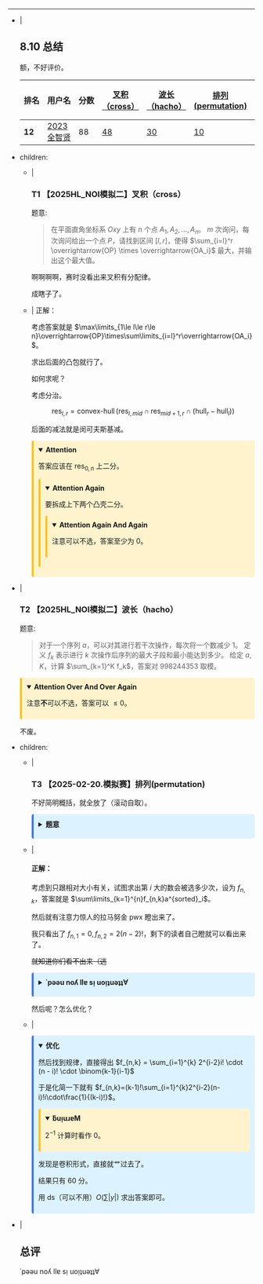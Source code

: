 ---
- |
    ## 8.10 总结

    额，不好评价。

    <table><thead><tr><th style="white-space: nowrap;"><span style="cursor: pointer;">
          排名
          <i class="icon-arrow-up"></i></span></th><th style="white-space: nowrap;"><span>用户名</span></th><th style="white-space: nowrap; text-align: center;"><span style="cursor: pointer;">
          分数
          <i class="icon-resize-vertical"></i></span></th> <th style="text-align: center;"><a href="https://gmoj.net/#contest/show/4443/0">叉积（cross）</a> <span style="cursor: pointer;"><i class="icon-resize-vertical"></i></span></th><th style="text-align: center;"><a href="https://gmoj.net/#contest/show/4443/1">波长（hacho）</a> <span style="cursor: pointer;"><i class="icon-resize-vertical"></i></span></th><th style="text-align: center;"><a href="https://gmoj.net/#contest/show/4443/2">排列(permutation)</a> <span style="cursor: pointer;"><i class="icon-resize-vertical"></i></span></th><th style="text-align: center;"><a href="https://gmoj.net/#contest/show/4443/3">捕获（hokaku）｛赛后讨论｝</a> <span style="cursor: pointer;"><i class="icon-resize-vertical"></i></span></th></tr></thead><tr><td><strong><span class="label">12</span></strong></td> <td><a href="https://gmoj.net/#users/2023全智贤"><span class="label label-info">2023全智贤</span></a></td> <!----> <td><div class="table-tight-row"><span class="badge badge-info">88</span> <span class="spacing-slash"></span>  <!----></div></td> <td><div class="table-tight-row"><a href="https://gmoj.net/#main/result/1243006"><span class="badge badge-warning">48</span></a> <span class="spacing-slash"></span>  <!----></div> <!----></td><td><div class="table-tight-row"><a href="https://gmoj.net/#main/result/1243007"><span class="badge badge-warning">30</span></a> <span class="spacing-slash"></span>  <!----></div> <!----></td><td><div class="table-tight-row"><a href="https://gmoj.net/#main/result/1243321"><span class="badge badge-warning">10</span></a> <span class="spacing-slash"></span>  <!----></div> <!----></td><td><div class="table-tight-row"><!----> <!----> <!----></div> <!----></td> <!----></tr></table>

- children:
    - |
        ### T1 【2025HL_NOI模拟二】叉积（cross）

        题意:

        > 在平面直角坐标系 $Oxy$ 上有 $n$ 个点 $A_1,A_2,...,A_n$。
        > $m$ 次询问，每次询问给出一个点 $P$，请找到区间 $[l,r]$，使得 $\sum_{i=l}^r \overrightarrow{OP} \times \overrightarrow{OA_i}$ 最大，并输出这个最大值。

        啊啊啊啊，赛时没看出来叉积有分配律。

        成瞎子了。

    - |
        正解：

        考虑答案就是 $\max\limits_{1\le l\le r\le n}\overrightarrow{OP}\times\sum\limits_{i=l}^r\overrightarrow{OA_i}$。

        求出后面的凸包就行了。

        如何求呢？

        考虑分治。

        $$
        \text{res}_{l,r}=\operatorname{convex-hull}(\text{res}_{l,mid}\cap \text{res}_{mid+1,r}\cap(\text{hull}_r-\text{hull}_l))
        $$

        后面的减法就是闵可夫斯基减。

        <details open class="warning-box" style="background-color: #fff3cd; border-left: 4px solid #ffc107; padding: 10px; margin: 10px 0; border-radius: 4px;"><summary style="margin-bottom: 10px; font-weight: bold; cursor: pointer;"
        >Attention</summary>

        答案应该在 $\text{res}_{0,n}$ 上二分。
        <details open class="warning-box" style="background-color: #fff3cd; border-left: 4px solid #ffc107; padding: 10px; margin: 10px 0; border-radius: 4px;"><summary style="margin-bottom: 10px; font-weight: bold; cursor: pointer;"
        >Attention Again</summary>

        要拆成上下两个凸壳二分。
        <details open class="warning-box" style="background-color: #fff3cd; border-left: 4px solid #ffc107; padding: 10px; margin: 10px 0; border-radius: 4px;"><summary style="margin-bottom: 10px; font-weight: bold; cursor: pointer;"
        >Attention Again And Again</summary>

        注意可以不选，答案至少为 $0$。
        </details>
        </details>
        </details>

- |
    ### T2 【2025HL_NOI模拟二】波长（hacho）

    题意:

    > 对于一个序列 $a$，可以对其进行若干次操作，每次将一个数减少 $1$。
    > 定义 $f_k$ 表示进行 $k$ 次操作后序列的最大子段和最小能达到多少。
    > 给定 $a, K$，计算 $\sum_{k=1}^K f_k$，答案对 $998244353$ 取模。

    <details open class="warning-box" style="background-color: #fff3cd; border-left: 4px solid #ffc107; padding: 10px; margin: 10px 0; border-radius: 4px;"><summary style="margin-bottom: 10px; font-weight: bold; cursor: pointer;"
    >Attention Over And Over Again</summary>

    注意**不**可以不选，答案可以 $\le0$。
    </details>

    不废。

- children:
    - |
        ### T3 【2025-02-20.模拟赛】排列(permutation)

        不好简明概括，就全放了（滚动自取）。

        <details class="info-box" style="background-color: #dcf3ff; border-left: 4px solid #3676ff; padding: 10px; margin: 10px 0; border-radius: 4px;"><summary style="margin-bottom: 10px; font-weight: bold; cursor: pointer;"
        >题意</summary>

        小 $G$ 在期末考试中遇到这样一道题目：

        现在有一个长度为 $n$ 的序列 $a$ （**保证n为偶数**）。对于一个长为 $n$ 的排列 $p$，定义 $f(p)$ 如下：

        定义一个长度为 $n$ 的序列 $b$，满足 $b_i=a_{p_i}$

        现有两个人小 $H$ 和小 $W$ 在博弈，小 $H$ 先手，流程如下：

        $1$.当轮到小 $H$ 操作时，小 $H$ 需要选择一个未被选择的 $1\leq j\leq n$，并将 $b_j$ 加入小 $H$ 自己的分数中
        $2$.当轮到小 $W$ 操作时，小 $W$ 会选择未被选择的 $1\leq j\leq n$ 中最小的一个 $j$，并将 $b_j$ 加入小 $W$ 自己的分数中

        小 $H$ 想要最大化自己的分数，则 $f(p)$ 为小 $H$ 在最优策略下能得到的最大分数是多少。

        现在给定 $n$ 与序列 $a$，要你求出 $\sum_{p是[1,2,...,n]的排列}f(p)$ 对 $998244353$ 取模后的结果。

        小 $G$ 看了一眼，觉得这题简直太水了，于是他决定进行加强。

        现在给定你 $n$ 与序列 $a$，接着有 $q$ 次针对 $a$ 序列的修改，每次修改如下：

        给定 $x,y$，表示将 $a_x\gets a_x+y$，保证 $|y|\leq10$

        你需要在每次修改后求出原问题的答案。

        **保证任意时刻** $\forall 1 \leq i \leq n ,1 \leq a_i\leq 10^6$。

        </details>

    - |
        #### 正解：

        考虑到只跟相对大小有关，试图求出第 $i$ 大的数会被选多少次，设为 $f_{n,k}$，答案就是 $\sum\limits_{k=1}^{n}f_{n,k}a^{sorted}_i$。

        然后就有注意力惊人的拉马努金 pwx 瞪出来了。

        我只看出了 $f_{n,1}=0,f_{n,2}=2(n-2)!$，剩下的读者自己瞪就可以看出来了。

        ~~就知道你们看不出来（逃~~

        <details class="info-box" style="background-color: #dcf3ff; border-left: 4px solid #3676ff; padding: 10px; margin: 10px 0; border-radius: 4px;"><summary style="margin-bottom: 10px; font-weight: bold; cursor: pointer;"
        >˙pǝǝu noʎ llɐ sᴉ uoᴉʇuǝʇʇ∀</summary>

        设 $f_{n,k}$ 为 $n$ 个数中排名第 $k$ 的贡献。

        $$
        \begin{aligned}
        f_{n,1}&=0(n-1)!*1\\
        f_{n,2}&=0(n-1)!*1+2(n-2)!*1\\
        f_{n,3}&=0(n-1)!*1+2(n-2)!*2+12(n-3)!*1\\
        f_{n,4}&=0(n-1)!*1+2(n-2)!*3+12(n-3)!*3+96(n-4)!*1\\
        f_{n,5}&=0(n-1)!*1+2(n-2)!*4+12(n-3)!*6+96(n-4)!*4+960(n-5)!*1\\
        f_{n,6}&=0(n-1)!*1+2(n-2)!*5+12(n-3)!*10+96(n-4)!*10+960(n-5)!*5+11520(n-6)!*1\\
        \end{aligned}
        $$

        对前 $\frac{n}{2}$ 个数成立。
        
        再注意到：$\forall 1\le k\le n,f_{n,k}+f_{n,n-k+1}=n!$。

        就可以求出 $f_{n,k}$ 了。
        </details>

        然后呢？怎么优化？

    - |
        <details open class="info-box" style="background-color: #dcf3ff; border-left: 4px solid #3676ff; padding: 10px; margin: 10px 0; border-radius: 4px;"><summary style="margin-bottom: 10px; font-weight: bold; cursor: pointer;"
        >优化</summary>

        然后找到规律，直接得出 $f_{n,k} = \sum_{i=1}^{k} 2^{i-2}i! \cdot (n - i)! \cdot \binom{k-1}{i-1}$

        于是化简一下就有 $f_{n,k}=(k-1)!\sum_{i=1}^{k}2^{i-2}(n-i)!i\cdot\frac{1}{(k-i)!}$。

        <details open class="warning-box" style="background-color: #fff3cd; border-left: 4px solid #ffc107; padding: 10px; margin: 10px 0; border-radius: 4px;"><summary style="margin-bottom: 10px; font-weight: bold; cursor: pointer;"
        >ƃuᴉuɹɐM</summary>

        $2^{-1}$ 计算时看作 $0$。
        </details>

        发现是卷积形式，直接就艹过去了。

        结果只有 $60$ 分。

        用 ds（可以不用）$O(\sum \lvert y\rvert)$ 求出答案即可。
        
        </details>


- |
    ## 总评

    $\text{˙pǝǝu noʎ llɐ sᴉ uoᴉʇuǝʇʇ}\forall$
    